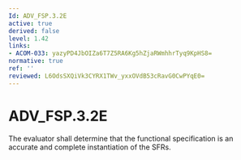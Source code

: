 ```yaml
---
Id: ADV_FSP.3.2E
active: true
derived: false
level: 1.42
links:
- ACOM-033: yazyPD4JbOIZa6T7Z5RA6Kg5hZjaRWmhhrTyq9KpHS8=
normative: true
ref: ''
reviewed: L6OdsSXQiVk3CYRX1TWv_yxxOVdB53cRavG0CwPYqE0=
---
```


# ADV_FSP.3.2E

The evaluator shall determine that the functional specification is an accurate and complete instantiation of the SFRs.